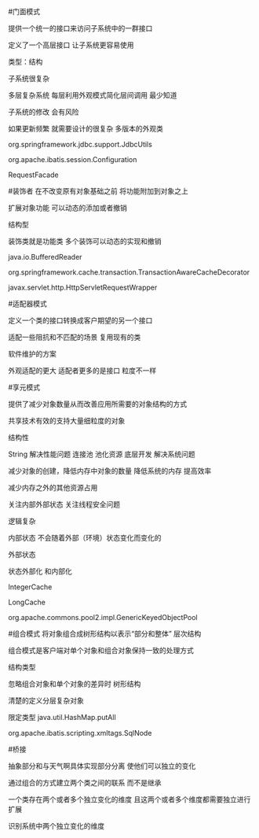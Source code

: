 #门面模式

提供一个统一的接口来访问子系统中的一群接口

定义了一个高层接口 让子系统更容易使用

类型：结构

子系统很复杂  


多层复杂系统  每层利用外观模式简化层间调用   最少知道

子系统的修改 会有风险

如果更新频繁  就需要设计的很复杂  多版本的外观类

org.springframework.jdbc.support.JdbcUtils

org.apache.ibatis.session.Configuration

RequestFacade

#装饰者
在不改变原有对象基础之前  将功能附加到对象之上

扩展对象功能  可以动态的添加或者撤销

结构型

装饰类就是功能类  多个装饰可以动态的实现和撤销

java.io.BufferedReader

org.springframework.cache.transaction.TransactionAwareCacheDecorator

javax.servlet.http.HttpServletRequestWrapper

#适配器模式

定义一个类的接口转换成客户期望的另一个接口

适配一些阻抗和不匹配的场景  复用现有的类

软件维护的方案

外观适配的更大  适配者更多的是接口  粒度不一样

#享元模式

提供了减少对象数量从而改善应用所需要的对象结构的方式

共享技术有效的支持大量细粒度的对象

结构性

String  解决性能问题   连接池  池化资源  底层开发 解决系统问题

减少对象的创建，降低内存中对象的数量 降低系统的内存  提高效率

减少内存之外的其他资源占用

关注内部外部状态  关注线程安全问题

逻辑复杂


内部状态  不会随着外部（环境）状态变化而变化的

外部状态

状态外部化  和内部化 

 IntegerCache
 
 LongCache
 
 org.apache.commons.pool2.impl.GenericKeyedObjectPool
 
#组合模式
将对象组合成树形结构以表示“部分和整体” 层次结构


组合模式是客户端对单个对象和组合对象保持一致的处理方式


结构类型


忽略组合对象和单个对象的差异时   树形结构

清楚的定义分层复杂对象  

限定类型
java.util.HashMap.putAll

org.apache.ibatis.scripting.xmltags.SqlNode


#桥接

抽象部分和与天气啊具体实现部分分离  使他们可以独立的变化

通过组合的方式建立两个类之间的联系 而不是继承

一个类存在两个或者多个独立变化的维度 且这两个或者多个维度都需要独立进行扩展

识别系统中两个独立变化的维度